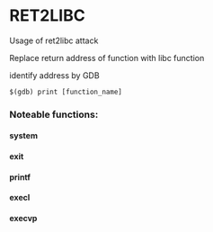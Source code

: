 # RET2LIBC

Usage of ret2libc attack

Replace return address of function with libc function

identify address by GDB

```
$(gdb) print [function_name]
```

### Noteable functions:
#### system
#### exit
#### printf
#### execl
#### execvp
